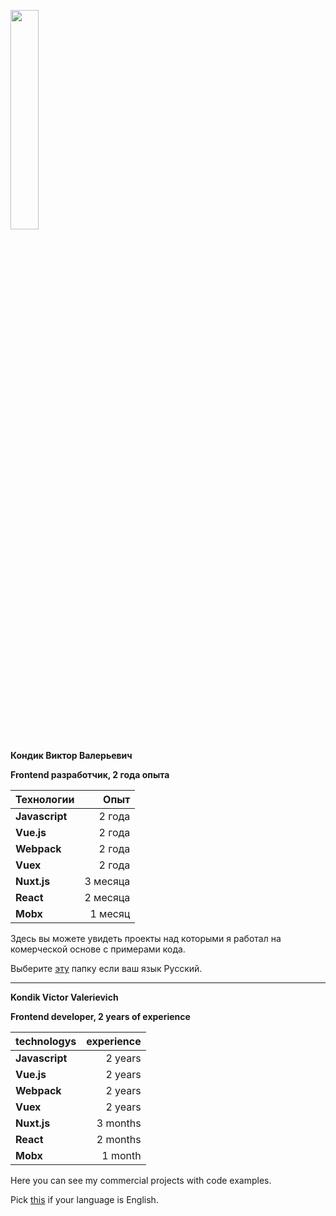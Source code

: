 <img src="https://avatars1.githubusercontent.com/u/22168010?s=460&v=4" width="30%"></img>

**Кондик Виктор Валерьевич**

**Frontend разработчик, 2 года опыта**

| Технологии   |      Опыт      |
|:---------|--------------:|
| **Javascript** | 2 года |
| **Vue.js** | 2 года |
| **Webpack** |    2 года   |
| **Vuex** | 2 года |
| **Nuxt.js** | 3 месяца |
| **React** | 2 месяца |
| **Mobx** | 1 месяц |

Здесь вы можете увидеть проекты над которыми я работал на комерческой основе с примерами кода.

Выберите [эту](/russian) папку если ваш язык Русский.

---

**Kondik Victor Valerievich**

**Frontend developer, 2 years of experience**

| technologys |  experience  |
|:---------|--------------:|
| **Javascript** | 2 years |
| **Vue.js** |  2 years |
| **Webpack** |    2 years   |
| **Vuex** | 2 years |
| **Nuxt.js** | 3 months |
| **React** | 2 months |
| **Mobx** | 1 month |

Here you can see my commercial projects with code examples. 

Pick [this](/english) if your language is English. 
